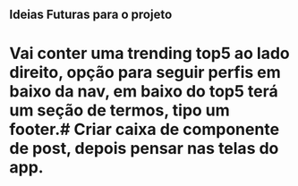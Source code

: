 ## Ideias Futuras para o projeto
# Vai conter uma trending top5 ao lado direito, opção para seguir perfis em baixo da nav, em baixo do top5 terá um seção de termos, tipo um footer.# Criar caixa de componente de post, depois pensar nas telas do app.